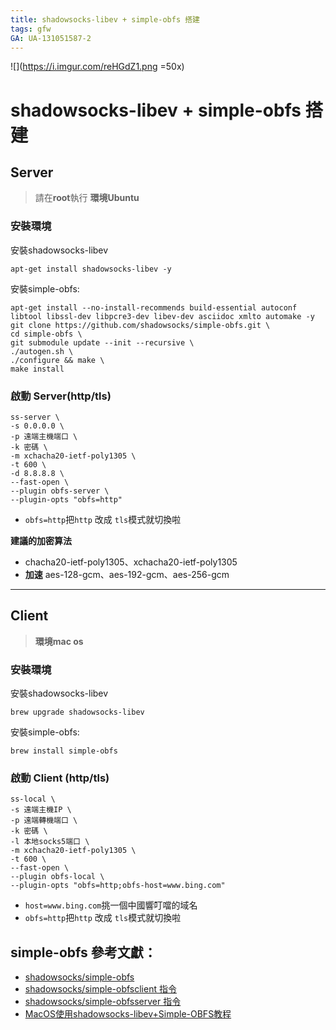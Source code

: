 ```yaml
---
title: shadowsocks-libev + simple-obfs 搭建
tags: gfw
GA: UA-131051587-2
---
```


![](https://i.imgur.com/reHGdZ1.png =50x)

# shadowsocks-libev + simple-obfs 搭建

## Server
> 請在**root**執行
> **環境Ubuntu**
### 安裝環境
安裝shadowsocks-libev
```
apt-get install shadowsocks-libev -y
```
安裝simple-obfs:
```
apt-get install --no-install-recommends build-essential autoconf libtool libssl-dev libpcre3-dev libev-dev asciidoc xmlto automake -y
git clone https://github.com/shadowsocks/simple-obfs.git \
cd simple-obfs \
git submodule update --init --recursive \
./autogen.sh \
./configure && make \
make install
```

### 啟動 Server(http/tls)

```
ss-server \
-s 0.0.0.0 \
-p 遠端主機端口 \
-k 密碼 \
-m xchacha20-ietf-poly1305 \
-t 600 \
-d 8.8.8.8 \
--fast-open \
--plugin obfs-server \
--plugin-opts "obfs=http"
```
* ```obfs=http```把```http``` 改成 ```tls```模式就切換啦

**建議的加密算法**
* chacha20-ietf-poly1305、xchacha20-ietf-poly1305
* **加速** aes-128-gcm、aes-192-gcm、aes-256-gcm

---

## Client
> **環境mac os**
### 安裝環境
安裝shadowsocks-libev
```
brew upgrade shadowsocks-libev
```
安裝simple-obfs:
```
brew install simple-obfs
```

### 啟動 Client (http/tls)

```
ss-local \
-s 遠端主機IP \
-p 遠端轉機端口 \
-k 密碼 \
-l 本地socks5端口 \
-m xchacha20-ietf-poly1305 \
-t 600 \
--fast-open \
--plugin obfs-local \
--plugin-opts "obfs=http;obfs-host=www.bing.com"
```
* ```host=www.bing.com```挑一個中國響叮噹的域名
* ```obfs=http```把```http``` 改成 ```tls```模式就切換啦

## simple-obfs 參考文獻：
* [shadowsocks/simple-obfs](https://github.com/shadowsocks/simple-obfs)
* [shadowsocks/simple-obfsclient 指令](https://github.com/shadowsocks/simple-obfs/blob/master/doc/obfs-local.asciidoc)
* [shadowsocks/simple-obfsserver 指令](https://github.com/shadowsocks/simple-obfs/blob/master/doc/obfs-server.asciidoc)
* [MacOS使用shadowsocks-libev+Simple-OBFS教程](https://medium.com/@yanlong/macos%E4%BD%BF%E7%94%A8shadowsocks-libev-simple-obfs%E6%95%99%E7%A8%8B-c10eba9c0758)